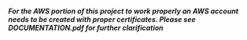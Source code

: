 ##### For the AWS portion of this project to work properly an AWS account needs to be created with proper certificates. Please see DOCUMENTATION.pdf for further clarification
